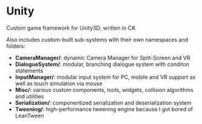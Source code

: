 # Unity
Custom game framework for Unity3D; written in C#.

Also includes custom-built sub-systems with their own namespaces and folders:
* **CameraManager/**: dynamic Camera Manager for Split-Screen and VR
* **DialogueSystem/**: modular, branching dialogue system with conditon statements
* **InputManager/**: modular input system for PC, mobile and VR support as well as touch simulation via mouse
* **Misc/**: various custom components, tools, widgets, collision algorithms and utilities
* **Serialization/**: componentized serialization and deserialization system
* **Tweening/**: high-performance tweening engine because I got bored of LeanTween
